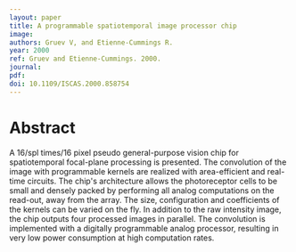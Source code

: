 ```yaml
---
layout: paper
title: A programmable spatiotemporal image processor chip
image:
authors: Gruev V, and Etienne-Cummings R.
year: 2000
ref: Gruev and Etienne-Cummings. 2000.
journal: 
pdf: 
doi: 10.1109/ISCAS.2000.858754
---
```


# Abstract
A 16/spl times/16 pixel pseudo general-purpose vision chip for spatiotemporal focal-plane processing is presented. The convolution of the image with programmable kernels are realized with area-efficient and real-time circuits. The chip's architecture allows the photoreceptor cells to be small and densely packed by performing all analog computations on the read-out, away from the array. The size, configuration and coefficients of the kernels can be varied on the fly. In addition to the raw intensity image, the chip outputs four processed images in parallel. The convolution is implemented with a digitally programmable analog processor, resulting in very low power consumption at high computation rates.

